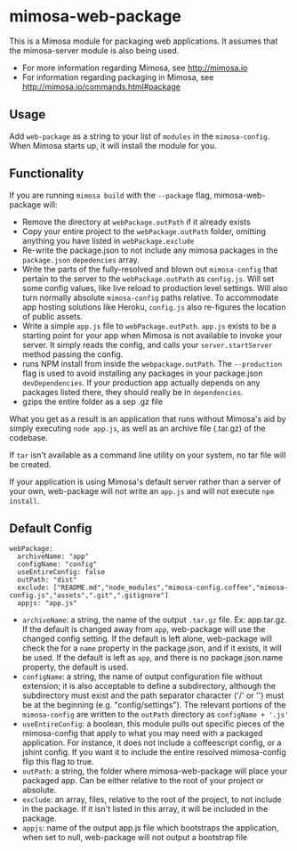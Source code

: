 mimosa-web-package
===========

This is a Mimosa module for packaging web applications. It assumes that the mimosa-server module is also being used.

* For more information regarding Mimosa, see http://mimosa.io
* For information regarding packaging in Mimosa, see http://mimosa.io/commands.html#package

## Usage

Add `web-package` as a string to your list of `modules` in the `mimosa-config`.  When Mimosa starts up, it will install the module for you.

## Functionality

If you are running `mimosa build` with the `--package` flag, mimosa-web-package will:

* Remove the directory at `webPackage.outPath` if it already exists
* Copy your entire project to the `webPackage.outPath` folder, omitting anything you have listed in `webPackage.exclude`
* Re-write the package.json to not include any mimosa packages in the `package.json` `depedencies` array.
* Write the parts of the fully-resolved and blown out `mimosa-config` that pertain to the server to the `webPackage.outPath` as `config.js`.  Will set some config values, like live reload to production level settings.  Will also turn normally absolute `mimosa-config` paths relative.  To accommodate app hosting solutions like Heroku, `config.js` also re-figures the location of public assets.
* Write a simple `app.js` file to `webPackage.outPath`. `app.js` exists to be a starting point for your app when Mimosa is not available to invoke your server. It simply reads the config, and calls your `server.startServer` method passing the config.
* runs NPM install from inside the `webpackage.outPath`. The `--production` flag is used to avoid installing any packages in your package.json `devDependencies`. If your production app actually depends on any packages listed there, they should really be in `dependencies`.
* gzips the entire folder as a sep .gz file

What you get as a result is an application that runs without Mimosa's aid by simply executing `node app.js`, as well as an archive file (.tar.gz) of the codebase.

If `tar` isn't available as a command line utility on your system, no tar file will be created.

If your application is using Mimosa's default server rather than a server of your own, web-package will not write an `app.js` and will not execute `npm install`.

## Default Config

```
webPackage:
  archiveName: "app"
  configName: "config"
  useEntireConfig: false
  outPath: "dist"
  exclude: ["README.md","node_modules","mimosa-config.coffee","mimosa-config.js","assets",".git",".gitignore"]
  appjs: "app.js"
```

* `archiveName`: a string, the name of the output `.tar.gz` file.  Ex: app.tar.gz. If the default is changed away from `app`, web-package will use the changed config setting.  If the default is left alone, web-package will check the for a `name` property in the package.json, and if it exists, it will be used. If the default is left as `app`, and there is no package.json.name property, the default is used.
* `configName`: a string, the name of output configuration file without extension; it is also acceptable to define a subdirectory, although the subdirectory must exist and the path separator character ('/' or '\') must be at the beginning (e.g. "config/settings"). The relevant portions of the `mimosa-config` are written to the `outPath` directory as `configName + '.js'`
* `useEntireConfig`: a boolean, this module pulls out specific pieces of the mimosa-config that apply to what you may need with a packaged application. For instance, it does not include a coffeescript config, or a jshint config. If you want it to include the entire resolved mimosa-config flip this flag to true.
* `outPath`: a string, the folder where mimosa-web-package will place your packaged app.  Can be either relative to the root of your project or absolute.
* `exclude`: an array, files, relative to the root of the project, to not include in the package.  If it isn't listed in this array, it will be included in the package.
* `appjs`: name of the output app.js file which bootstraps the application, when set to null, web-package will not output a bootstrap file
